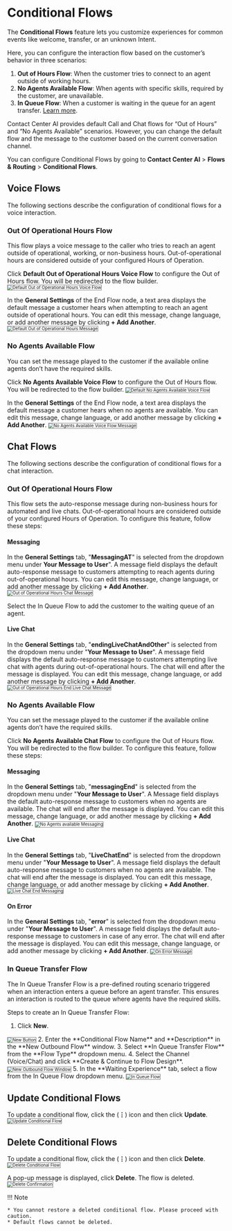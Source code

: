# **Conditional Flows**

The **Conditional Flows** feature lets you customize experiences for common events like welcome, transfer, or an unknown Intent.

Here, you can configure the interaction flow based on the customer’s behavior in three scenarios:

1. **Out of Hours Flow**: When the customer tries to connect to an agent outside of working hours.
2. **No Agents Available Flow**: When agents with specific skills, required by the customer, are unavailable.
3. **In Queue Flow**: When a customer is waiting in the queue for an agent transfer. [Learn more](https://docs.kore.ai/smartassist/experience-flows/agent-transfer-2/).

Contact Center AI provides default Call and Chat flows for “Out of Hours” and “No Agents Available” scenarios. However, you can change the default flow and the message to the customer based on the current conversation channel.

You can configure Conditional Flows by going to **Contact Center AI** > **Flows & Routing** > **Conditional Flows**.

## Voice Flows

The following sections describe the configuration of conditional flows for a voice interaction.

### Out Of Operational Hours Flow

This flow plays a voice message to the caller who tries to reach an agent outside of operational, working, or non-business hours. Out-of-operational hours are considered outside of your configured Hours of Operation.

Click **Default Out of Operational Hours Voice Flow** to configure the Out of Hours flow. You will be redirected to the flow builder.
 <img src="../images/default-out-of-hours-voice-flow.gif" alt="Default Out of Operational Hours Voice Flow" title="Default Out of Operational Hours Voice Flow" style="border: 1px solid gray; zoom:70%;">

In the **General Settings** of the End Flow node, a text area displays the default message a customer hears when attempting to reach an agent outside of operational hours. You can edit this message, change language, or add another message by clicking **+ Add Another**.
 <img src="../images/default-voice-message.png" alt="Default Out of Operational Hours Message" title="Default Out of Operational Hours Message" style="border: 1px solid gray; zoom:70%;">

### No Agents Available Flow

You can set the message played to the customer if the available online agents don’t have the required skills.

Click **No Agents Available Voice Flow** to configure the Out of Hours flow. You will be redirected to the flow builder.
 <img src="../images/default-no-agents-available-voice-flow.gif" alt="Default No Agents Available Voice Flow" title="Default No Agents Available Voice Flow" style="border: 1px solid gray; zoom:70%;">

In the **General Settings** of the End Flow node, a text area displays the default message a customer hears when no agents are available. You can edit this message, change language, or add another message by clicking **+ Add Another**.
<img src="../images/no-agents-available-voice-flow-message.png" alt="No Agents Available Voice Flow Message" title="No Agents Available Voice Flow Message" style="border: 1px solid gray; zoom:70%;">

## Chat Flows

The following sections describe the configuration of conditional flows for a chat interaction.

### Out Of Operational Hours Flow

This flow sets the auto-response message during non-business hours for automated and live chats. Out-of-operational hours are considered outside of your configured Hours of Operation. To configure this feature, follow these steps:

#### Messaging

In the **General Settings** tab, "**MessagingAT**" is selected from the dropdown menu under **Your Message to User**". A message field displays the default auto-response message to customers attempting to reach agents during out-of-operational hours. You can edit this message, change language, or add another message by clicking **+ Add Another**.
<img src="../images/auto-response-message-out-of-hours.png" alt="Out of Operational Hours Chat Message" title="Out of Operational Hours Chat Message" style="border: 1px solid gray; zoom:70%;">

Select the In Queue Flow to add the customer to the waiting queue of an agent.

#### Live Chat

In the **General Settings** tab, "**endingLiveChatAndOther**" is selected from the dropdown menu under "**Your Message to User**". A message field displays the default auto-response message to customers attempting live chat with agents during out-of-operational hours. The chat will end after the message is displayed. You can edit this message, change language, or add another message by clicking **+ Add Another**.
<img src="../images/end-live-chat-out-of-hours.png" alt="Out of Operational Hours End Live Chat Message" title="Out of Operational Hours Chat End Live chat Message" style="border: 1px solid gray; zoom:70%;">

### No Agents Available Flow

You can set the message played to the customer if the available online agents don’t have the required skills.

Click **No Agents Available Chat Flow** to configure the Out of Hours flow. You will be redirected to the flow builder. To configure this feature, follow these steps:

#### Messaging

In the **General Settings** tab, "**messagingEnd**" is selected from the dropdown menu under "**Your Message to User**". A Message field displays the default auto-response message to customers when no agents are available. The chat will end after the message is displayed. You can edit this message, change language, or add another message by clicking **+ Add Another**.
<img src="../images/messaging-end.png" alt="No Agents available Messaging" title="No Agents Available Messaging" style="border: 1px solid gray; zoom:70%;">

#### Live Chat

In the **General Settings** tab, "**LiveChatEnd**" is selected from the dropdown menu under "**Your Message to User**". A message field displays the default auto-response message to customers when no agents are available. The chat will end after the message is displayed. You can edit this message, change language, or add another message by clicking **+ Add Another**.
<img src="../images/live-chat-end-flow.png" alt="Live Chat End Messaging" title="Live Chat End Messaging" style="border: 1px solid gray; zoom:70%;">

#### On Error
In the **General Settings** tab, "**error**" is selected from the dropdown menu under "**Your Message to User**". A message field displays the default auto-response message to customers in case of any error. The chat will end after the message is displayed. You can edit this message, change language, or add another message by clicking **+ Add Another**.
<img src="../images/error.png" alt="On Error Message" title="On Error Message" style="border: 1px solid gray; zoom:70%;">

### In Queue Transfer Flow

The In Queue Transfer Flow is a pre-defined routing scenario triggered when an interaction enters a queue before an agent transfer. This ensures an interaction is routed to the queue where agents have the required skills.

Steps to create an In Queue Transfer Flow:

1. Click **New**.
<img src="../images/new-button.png" alt="New Button" title="New Button" style="border: 1px solid gray; zoom:70%;">
2. Enter the **Conditional Flow Name** and **Description** in the **New Outbound Flow** window.
3. Select **In Queue Transfer Flow** from the **Flow Type** dropdown menu.
4. Select the Channel (Voice/Chat) and click **Create & Continue to Flow Design**.  
<img src="../images/new-outbound-flow.png" alt="New Outbound Flow Window" title="New Outbound Flow Window" style="border: 1px solid gray; zoom:70%;">
5. In the **Waiting Experience** tab, select a flow from the In Queue Flow dropdown menu.
<img src="../images/waiting-experience-in-queue-flow.png" alt="In Queue Flow" title="In Queue Flow" style="border: 1px solid gray; zoom:70%;">

## Update Conditional Flows

To update a conditional flow, click the (**⋮**) icon and then click **Update**.
<img src="../images/update-conditional-flow.png" alt="Update Conditional Flow" title="Update Conditional Flow" style="border: 1px solid gray; zoom:70%;">

## Delete Conditional Flows

To update a conditional flow, click the (**⋮**) icon and then click **Delete**.
<img src="../images/delete-conditional-flow.png" alt="Delete Conditional Flow" title="Delete Conditional Flow" style="border: 1px solid gray; zoom:70%;">

A pop-up message is displayed, click **Delete**. The flow is deleted.
<img src="../images/delete-confirmation.png" alt="Delete Confirmation" title="Delete Confirmation" style="border: 1px solid gray; zoom:70%;">

!!! Note

    * You cannot restore a deleted conditional flow. Please proceed with caution.
    * Default flows cannot be deleted.